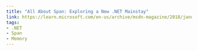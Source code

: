 ```yaml
---
title: "All About Span: Exploring a New .NET Mainstay"
link: https://learn.microsoft.com/en-us/archive/msdn-magazine/2018/january/csharp-all-about-span-exploring-a-new-net-mainstay
tags:
- .NET
- Span
- Memory
---
```

